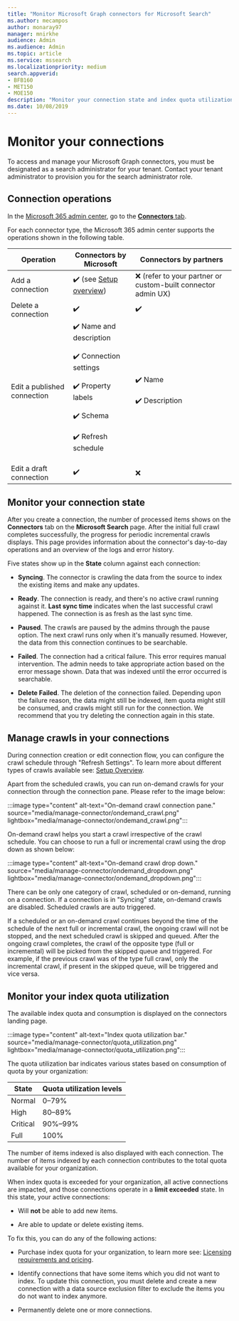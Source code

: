 ```yaml
---
title: "Monitor Microsoft Graph connectors for Microsoft Search"
ms.author: mecampos
author: monaray97
manager: mnirkhe
audience: Admin
ms.audience: Admin
ms.topic: article
ms.service: mssearch
ms.localizationpriority: medium
search.appverid:
- BFB160
- MET150
- MOE150
description: "Monitor your connection state and index quota utilization."
ms.date: 10/08/2019
---
```


# Monitor your connections

To access and manage your Microsoft Graph connectors, you must be designated as a search administrator for your tenant. Contact your tenant administrator to provision you for the search administrator role.

## Connection operations

In the [Microsoft 365 admin center](https://admin.microsoft.com), go to the [**Connectors** tab](https://admin.microsoft.com/Adminportal/Home#/MicrosoftSearch/Connectors).

For each connector type, the Microsoft 365 admin center supports the operations shown in the following table.

Operation | Connectors by Microsoft | Connectors by partners
--- | --- | ---
Add a connection | :heavy_check_mark: (see [Setup overview](configure-connector.md)) | :x: (refer to your partner or custom-built connector admin UX)
Delete a connection | :heavy_check_mark: | :heavy_check_mark:
Edit a published connection | :heavy_check_mark: Name and description<br></br> :heavy_check_mark: Connection settings<br></br> :heavy_check_mark: Property labels<br></br> :heavy_check_mark: Schema<br></br> :heavy_check_mark: Refresh schedule<br></br> | :heavy_check_mark: Name<br></br> :heavy_check_mark: Description
Edit a draft connection | :heavy_check_mark: | :x:

## Monitor your connection state

After you create a connection, the number of processed items shows on the **Connectors** tab on the **Microsoft Search** page. After the initial full crawl completes successfully, the progress for periodic incremental crawls displays. This page provides information about the connector's day-to-day operations and an overview of the logs and error history.

Five states show up in the **State** column against each connection:

* **Syncing**. The connector is crawling the data from the source to index the existing items and make any updates.

* **Ready**. The connection is ready, and there's no active crawl running against it. **Last sync time** indicates when the last successful crawl happened. The connection is as fresh as the last sync time.

* **Paused**. The crawls are paused by the admins through the pause option. The next crawl runs only when it's manually resumed. However, the data from this connection continues to be searchable.

* **Failed**. The connection had a critical failure. This error requires manual intervention. The admin needs to take appropriate action based on the error message shown. Data that was indexed until the error occurred is searchable.

* **Delete Failed**. The deletion of the connection failed. Depending upon the failure reason, the data might still be indexed, item quota might still be consumed, and crawls might still run for the connection. We recommend that you try deleting the connection again in this state.

## Manage crawls in your connections

During connection creation or edit connection flow, you can configure the crawl schedule through "Refresh Settings". To learn more about different types of crawls available see: [Setup Overview](configure-connector.md).

Apart from the scheduled crawls, you can run on-demand crawls for your connection through the connection pane. Please refer to the image below:

:::image type="content" alt-text="On-demand crawl connection pane." source="media/manage-connector/ondemand_crawl.png" lightbox="media/manage-connector/ondemand_crawl.png":::

On-demand crawl helps you start a crawl irrespective of the crawl schedule. You can choose to run a full or incremental crawl using the drop down as shown below:

:::image type="content" alt-text="On-demand crawl drop down." source="media/manage-connector/ondemand_dropdown.png" lightbox="media/manage-connector/ondemand_dropdown.png":::

There can be only one category of crawl, scheduled or on-demand, running on a connection. If a connection is in "Syncing" state, on-demand crawls are disabled. Scheduled crawls are auto triggered.

If a scheduled or an on-demand crawl continues beyond the time of the schedule of the next full or incremental crawl, the ongoing crawl will not be stopped, and the next scheduled crawl is skipped and queued. After the ongoing crawl completes, the crawl of the opposite type (full or incremental) will be picked from the skipped queue and triggered. For example, if the previous crawl was of the type full crawl, only the incremental crawl, if present in the skipped queue, will be triggered and vice versa.

## Monitor your index quota utilization

The available index quota and consumption is displayed on the connectors landing page.

:::image type="content" alt-text="Index quota utilization bar." source="media/manage-connector/quota_utilization.png" lightbox="media/manage-connector/quota_utilization.png":::

The quota utilization bar indicates various states based on consumption of quota by your organization:

State | Quota utilization levels
--- | --- 
Normal | 0&ndash;79%
High | 80&ndash;89%
Critical | 90%&ndash;99%
Full | 100%

The number of items indexed is also displayed with each connection. The number of items indexed by each connection contributes to the total quota available for your organization.

When index quota is exceeded for your organization, all active connections are impacted, and those connections operate in a **limit exceeded** state. In this state, your active connections:  

* Will **not** be able to add new items.

* Are able to update or delete existing items.

To fix this, you can do any of the following actions:

* Purchase index quota for your organization, to learn more see: [Licensing requirements and pricing](licensing.md).

* Identify connections that have some items which you did not want to index. To update this connection, you must delete and create a new connection with a data source exclusion filter to exclude the items you do not want to index anymore.

* Permanently delete one or more connections.
